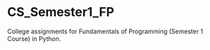 # CS_Semester1_FP
College assignments for Fundamentals of Programming (Semester 1 Course) in Python.
